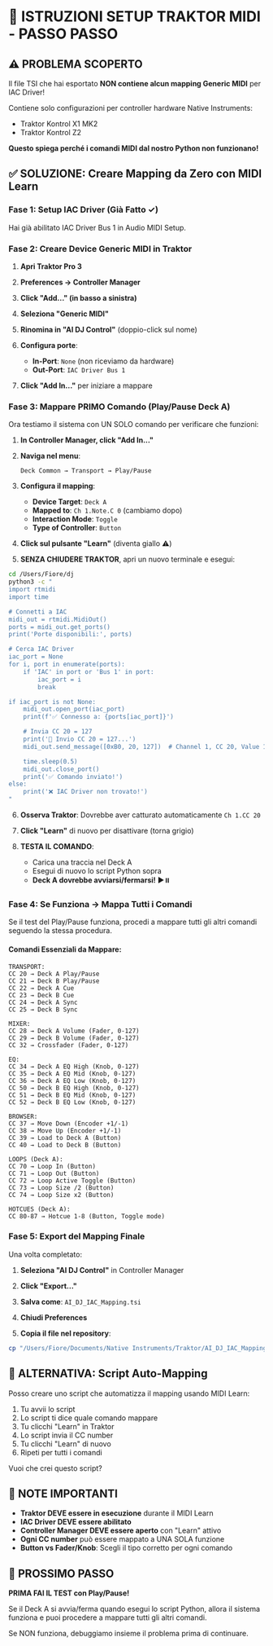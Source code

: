 # 🎯 ISTRUZIONI SETUP TRAKTOR MIDI - PASSO PASSO

## ⚠️ PROBLEMA SCOPERTO

Il file TSI che hai esportato **NON contiene alcun mapping Generic MIDI** per IAC Driver!

Contiene solo configurazioni per controller hardware Native Instruments:
- Traktor Kontrol X1 MK2
- Traktor Kontrol Z2

**Questo spiega perché i comandi MIDI dal nostro Python non funzionano!**

## ✅ SOLUZIONE: Creare Mapping da Zero con MIDI Learn

### Fase 1: Setup IAC Driver (Già Fatto ✓)

Hai già abilitato IAC Driver Bus 1 in Audio MIDI Setup.

### Fase 2: Creare Device Generic MIDI in Traktor

1. **Apri Traktor Pro 3**

2. **Preferences → Controller Manager**

3. **Click "Add..." (in basso a sinistra)**

4. **Seleziona "Generic MIDI"**

5. **Rinomina in "AI DJ Control"** (doppio-click sul nome)

6. **Configura porte**:
   - **In-Port**: `None` (non riceviamo da hardware)
   - **Out-Port**: `IAC Driver Bus 1`

7. **Click "Add In..."** per iniziare a mappare

### Fase 3: Mappare PRIMO Comando (Play/Pause Deck A)

Ora testiamo il sistema con UN SOLO comando per verificare che funzioni:

1. **In Controller Manager, click "Add In..."**

2. **Naviga nel menu**:
   ```
   Deck Common → Transport → Play/Pause
   ```

3. **Configura il mapping**:
   - **Device Target**: `Deck A`
   - **Mapped to**: `Ch 1.Note.C 0` (cambiamo dopo)
   - **Interaction Mode**: `Toggle`
   - **Type of Controller**: `Button`

4. **Click sul pulsante "Learn"** (diventa giallo ⚠️)

5. **SENZA CHIUDERE TRAKTOR**, apri un nuovo terminale e esegui:

```bash
cd /Users/Fiore/dj
python3 -c "
import rtmidi
import time

# Connetti a IAC
midi_out = rtmidi.MidiOut()
ports = midi_out.get_ports()
print('Porte disponibili:', ports)

# Cerca IAC Driver
iac_port = None
for i, port in enumerate(ports):
    if 'IAC' in port or 'Bus 1' in port:
        iac_port = i
        break

if iac_port is not None:
    midi_out.open_port(iac_port)
    print(f'✅ Connesso a: {ports[iac_port]}')

    # Invia CC 20 = 127
    print('📡 Invio CC 20 = 127...')
    midi_out.send_message([0xB0, 20, 127])  # Channel 1, CC 20, Value 127

    time.sleep(0.5)
    midi_out.close_port()
    print('✅ Comando inviato!')
else:
    print('❌ IAC Driver non trovato!')
"
```

6. **Osserva Traktor**: Dovrebbe aver catturato automaticamente `Ch 1.CC 20`

7. **Click "Learn"** di nuovo per disattivare (torna grigio)

8. **TESTA IL COMANDO**:
   - Carica una traccia nel Deck A
   - Esegui di nuovo lo script Python sopra
   - **Deck A dovrebbe avviarsi/fermarsi!** ▶️⏸️

### Fase 4: Se Funziona → Mappa Tutti i Comandi

Se il test del Play/Pause funziona, procedi a mappare tutti gli altri comandi seguendo la stessa procedura.

#### Comandi Essenziali da Mappare:

```
TRANSPORT:
CC 20 → Deck A Play/Pause
CC 21 → Deck B Play/Pause
CC 22 → Deck A Cue
CC 23 → Deck B Cue
CC 24 → Deck A Sync
CC 25 → Deck B Sync

MIXER:
CC 28 → Deck A Volume (Fader, 0-127)
CC 29 → Deck B Volume (Fader, 0-127)
CC 32 → Crossfader (Fader, 0-127)

EQ:
CC 34 → Deck A EQ High (Knob, 0-127)
CC 35 → Deck A EQ Mid (Knob, 0-127)
CC 36 → Deck A EQ Low (Knob, 0-127)
CC 50 → Deck B EQ High (Knob, 0-127)
CC 51 → Deck B EQ Mid (Knob, 0-127)
CC 52 → Deck B EQ Low (Knob, 0-127)

BROWSER:
CC 37 → Move Down (Encoder +1/-1)
CC 38 → Move Up (Encoder +1/-1)
CC 39 → Load to Deck A (Button)
CC 40 → Load to Deck B (Button)

LOOPS (Deck A):
CC 70 → Loop In (Button)
CC 71 → Loop Out (Button)
CC 72 → Loop Active Toggle (Button)
CC 73 → Loop Size /2 (Button)
CC 74 → Loop Size x2 (Button)

HOTCUES (Deck A):
CC 80-87 → Hotcue 1-8 (Button, Toggle mode)
```

### Fase 5: Export del Mapping Finale

Una volta completato:

1. **Seleziona "AI DJ Control"** in Controller Manager

2. **Click "Export..."**

3. **Salva come**: `AI_DJ_IAC_Mapping.tsi`

4. **Chiudi Preferences**

5. **Copia il file nel repository**:
```bash
cp "/Users/Fiore/Documents/Native Instruments/Traktor/AI_DJ_IAC_Mapping.tsi" /Users/Fiore/dj/traktor/
```

## 🔧 ALTERNATIVA: Script Auto-Mapping

Posso creare uno script che automatizza il mapping usando MIDI Learn:

1. Tu avvii lo script
2. Lo script ti dice quale comando mappare
3. Tu clicchi "Learn" in Traktor
4. Lo script invia il CC number
5. Tu clicchi "Learn" di nuovo
6. Ripeti per tutti i comandi

Vuoi che crei questo script?

## 📝 NOTE IMPORTANTI

- **Traktor DEVE essere in esecuzione** durante il MIDI Learn
- **IAC Driver DEVE essere abilitato**
- **Controller Manager DEVE essere aperto** con "Learn" attivo
- **Ogni CC number** può essere mappato a UNA SOLA funzione
- **Button vs Fader/Knob**: Scegli il tipo corretto per ogni comando

## 🎯 PROSSIMO PASSO

**PRIMA FAI IL TEST con Play/Pause!**

Se il Deck A si avvia/ferma quando esegui lo script Python, allora il sistema funziona e puoi procedere a mappare tutti gli altri comandi.

Se NON funziona, debuggiamo insieme il problema prima di continuare.
